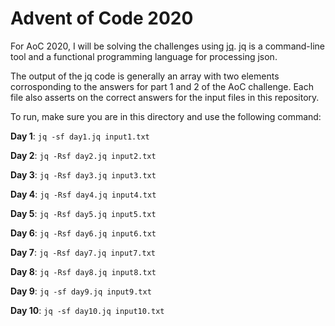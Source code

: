 # Advent of Code 2020

For AoC 2020, I will be solving the challenges using [jq](https://stedolan.github.io/jq/manual/). jq is a command-line tool and a functional programming language for processing json.

The output of the jq code is generally an array with two elements corrosponding to the answers for part 1 and 2 of the AoC challenge. Each file also asserts on the correct answers for the input files in this repository.

To run, make sure you are in this directory and use the following command:

**Day 1**: `jq -sf day1.jq input1.txt`

**Day 2**: `jq -Rsf day2.jq input2.txt`

**Day 3**: `jq -Rsf day3.jq input3.txt`

**Day 4**: `jq -Rsf day4.jq input4.txt`

**Day 5**: `jq -Rsf day5.jq input5.txt`

**Day 6**: `jq -Rsf day6.jq input6.txt`

**Day 7**: `jq -Rsf day7.jq input7.txt`

**Day 8**: `jq -Rsf day8.jq input8.txt`

**Day 9**: `jq -sf day9.jq input9.txt`

**Day 10**: `jq -sf day10.jq input10.txt`
